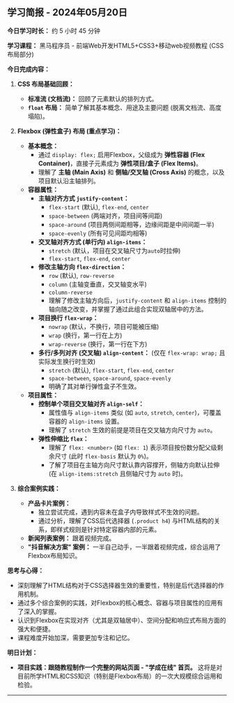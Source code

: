 ## 学习简报 - 2024年05月20日

**今日学习时长：** 约 5 小时 45 分钟

**学习课程：** 黑马程序员 - 前端Web开发HTML5+CSS3+移动web视频教程 (CSS布局部分)

**今日完成内容：**

1.  **CSS 布局基础回顾：**
    *   **标准流 (文档流)：** 回顾了元素默认的排列方式。
    *   **`float` 布局：** 简单了解其基本概念、用途及主要问题 (脱离文档流、高度塌陷)。

2.  **Flexbox (弹性盒子) 布局 (重点学习)：**
    *   **基本概念：**
        *   通过 `display: flex;` 启用Flexbox，父级成为 **弹性容器 (Flex Container)**，直接子元素成为 **弹性项目/盒子 (Flex Items)**。
        *   理解了 **主轴 (Main Axis)** 和 **侧轴/交叉轴 (Cross Axis)** 的概念，以及项目默认沿主轴排列。
    *   **容器属性：**
        *   **主轴对齐方式 `justify-content`：**
            *   `flex-start` (默认), `flex-end`, `center`
            *   `space-between` (两端对齐，项目间等间距)
            *   `space-around` (项目两侧间距相等，边缘间距是中间间距一半)
            *   `space-evenly` (所有可见间距均相等)
        *   **交叉轴对齐方式 (单行内) `align-items`：**
            *   `stretch` (默认，项目在交叉轴尺寸为`auto`时拉伸)
            *   `flex-start`, `flex-end`, `center`
        *   **修改主轴方向 `flex-direction`：**
            *   `row` (默认), `row-reverse`
            *   `column` (主轴变垂直，交叉轴变水平)
            *   `column-reverse`
            *   理解了修改主轴方向后，`justify-content` 和 `align-items` 控制的轴向随之改变，并掌握了通过此组合实现双轴居中的方法。
        *   **项目换行 `flex-wrap`：**
            *   `nowrap` (默认，不换行，项目可能被压缩)
            *   `wrap` (换行，第一行在上方)
            *   `wrap-reverse` (换行，第一行在下方)
        *   **多行/多列对齐 (交叉轴) `align-content`：** (仅在 `flex-wrap: wrap;` 且实际发生换行时生效)
            *   `stretch` (默认), `flex-start`, `flex-end`, `center`
            *   `space-between`, `space-around`, `space-evenly`
            *   明确了其对单行弹性盒子不生效。
    *   **项目属性：**
        *   **控制单个项目交叉轴对齐 `align-self`：**
            *   属性值与 `align-items` 类似 (如 `auto`, `stretch`, `center`)，可覆盖容器的 `align-items` 设置。
            *   理解了 `stretch` 生效的前提是项目在交叉轴方向尺寸为 `auto`。
        *   **弹性伸缩比 `flex`：**
            *   理解了 `flex: <number>` (如 `flex: 1`) 表示项目按份数分配父级剩余尺寸 (此时 `flex-basis` 默认为 `0%`)。
            *   了解了项目在主轴方向尺寸默认靠内容撑开，侧轴方向默认拉伸 (在 `align-items:stretch` 且侧轴尺寸为 `auto` 时)。

3.  **综合案例实践：**
    *   **产品卡片案例：**
        *   独立尝试完成，遇到内容未在盒子内导致样式不生效的问题。
        *   通过分析，理解了CSS后代选择器 (`.product h4`) 与HTML结构的关系，即样式规则是针对特定容器内部的元素。
    *   **新闻列表案例：** 跟着视频完成。
    *   **"抖音解决方案" 案例：** 一半自己动手，一半跟着视频完成，综合运用了Flexbox布局知识。

**思考与心得：**

*   深刻理解了HTML结构对于CSS选择器生效的重要性，特别是后代选择器的作用机制。
*   通过多个综合案例的实践，对Flexbox的核心概念、容器与项目属性的应用有了深入的掌握。
*   认识到Flexbox在实现对齐（尤其是双轴居中）、空间分配和响应式布局方面的强大和便捷。
*   课程难度开始加深，需要更加专注和记忆。

**明日计划：**

*   **项目实践：跟随教程制作一个完整的网站页面 - "学成在线" 首页。** 这将是对目前所学HTML和CSS知识（特别是Flexbox布局）的一次大规模综合运用和检验。

---
